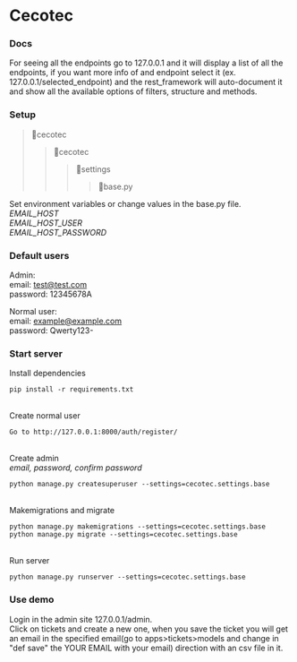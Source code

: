 # Cecotec

### Docs

For seeing all the endpoints go to 127.0.0.1 and it will display a list of all the endpoints,
if you want more info of and endpoint select it (ex. 127.0.0.1/selected_endpoint) and the
rest_framework will auto-document it and show all the available options of filters, structure and methods.   
 
### Setup
> 📁cecotec
> > 📁cecotec
> > > 📁settings
> > > > 📝base.py

Set environment variables or change values in the base.py file. \
*EMAIL_HOST \
EMAIL_HOST_USER \
EMAIL_HOST_PASSWORD* 

### Default users

Admin: \
email: test@test.com \
password: 12345678A

Normal user: \
email: example@example.com \
password: Qwerty123-

### Start server

Install dependencies 
```shell script
pip install -r requirements.txt
```
\
Create normal user 
```shell script
Go to http://127.0.0.1:8000/auth/register/
```
\
Create admin \
_email, password, confirm password_
```shell script
python manage.py createsuperuser --settings=cecotec.settings.base
```
\
Makemigrations and migrate
```shell script
python manage.py makemigrations --settings=cecotec.settings.base
python manage.py migrate --settings=cecotec.settings.base
```
\
Run server
```shell script
python manage.py runserver --settings=cecotec.settings.base
```

### Use demo
Login in the admin site 127.0.0.1/admin. \
Click on tickets and create a new one, when you save the ticket you will get an email in the specified email(go to apps>tickets>models and change in "def save" the YOUR EMAIL with your email) direction with an csv file in it.

